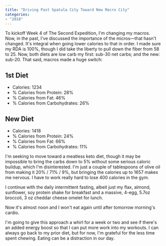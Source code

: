 ```yaml
---
title: "Driving Past Spatula City Toward New Macro City"
categories:
- "2018"
---
```


To kickoff Week 4 of The Second Expedition, I'm changing my macros.  Now, in the past, I've discussed the importance of the micros—that hasn't changed.  It's integral when going lower calories to that in order. I made sure my RDA is 100%, though I did take the liberty to pull down the fiber from 58 to 25. Now, both diets are low carb my first: sub-30 net carbs; and the new: sub-20.  That said, macros made a huge switch:

## 1st Diet

* Calories: 1234
* % Calories from Protein: 28%
* % Calories from Fat: 46%
* % Calories from Carbohydrates: 26%

## New Diet

* Calories: 1418
* % Calories from Protein: 24%
* % Calories from Fat: 66%
* % Calories from Carbohydrates: 11%

I'm seeking to move toward a meatless keto diet, though it may be impossible to bring the carbs down to 5% without some serious caloric buildup, which I'm disinterested.  I'm just a couple of tablespoons of olive oil from making it 20% / 71% / 9%, but bringing the calories up to 1657 makes me nervous.  I have to work really hard to lose 400 calories in the gym.

I continue with the daily intermittent fasting, albeit just my flax, almond, sunflower, soy protein shake for breakfast and a massive, 4-egg, 5.7oz broccoli, 3 oz cheddar cheese omelet for lunch.

Now it's almost noon and I won't eat again until after tomorrow morning's cardio.

I'm going to give this approach a whirl for a week or two and see if there's an added energy boost so that I can put more work into my workouts. I can always go back to my prior diet, but for now, I'm grateful for the less time spent chewing.  Eating can be a distraction in our day.